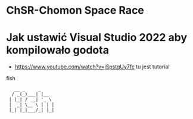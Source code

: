 # ChSR-Chomon Space Race

# Jak ustawić Visual Studio 2022 aby kompilowało godota
 - https://www.youtube.com/watch?v=jSpstgUy7fc tu jest tutorial

fish
```
   __ _     _   
  / _(_)___| |__  
 | |_| / __| '_ \  
 |  _| \__ \ | | | 
 |_| |_|___/_| |_|
```
